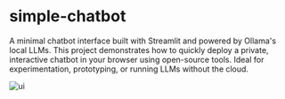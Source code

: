 # simple-chatbot
A minimal chatbot interface built with Streamlit and powered by Ollama's local LLMs. This project demonstrates how to quickly deploy a private, interactive chatbot in your browser using open-source tools. Ideal for experimentation, prototyping, or running LLMs without the cloud.

![ui](https://github.com/user-attachments/assets/9d5c43b1-ad3b-4fa7-a838-7bdf8363ca71)
